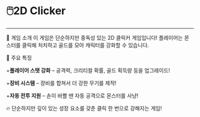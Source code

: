 # 🖱️2D Clicker
---
🎯 게임 소개
이 게임은 단순하지만 중독성 있는 2D 클릭커 게임입니다!
플레이어는 몬스터를 클릭해 처치하고 골드를 모아 캐릭터를 강화할 수 있습니다.

💪 주요 특징

+**플레이어 스탯 강화** – 공격력, 크리티컬 확률, 골드 획득량 등을 업그레이드!

+**장비 시스템** – 장비를 합쳐서 더 강한 무기를 제작!

+**자동 전투 지원** – 손이 바쁠 땐 자동 공격으로 몬스터를 사냥!

🔥 단순하지만 깊이 있는 성장 요소를 갖춘 클릭 한 번으로 강해지는 게임!